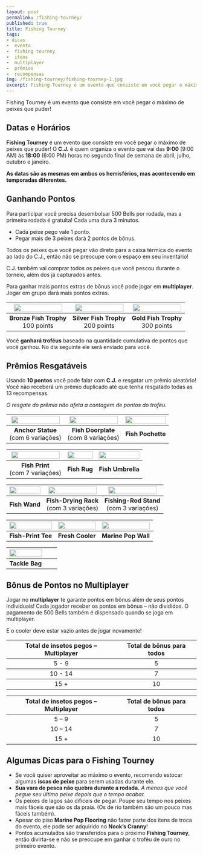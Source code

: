 ```yaml
---
layout: post
permalink: /fishing-tourney/
published: true
title: Fishing Tourney
tags:
- dicas
-  evento
-  fishing tourney
-  itens
-  multiplayer
-  prêmios
-  recompensas
img: /fishing-tourney/fishing-tourney-1.jpg
excerpt: Fishing Tourney é um evento que consiste em você pegar o máximo de peixes que puder!
---
```

Fishing Tourney é um evento que consiste em você pegar o máximo de peixes que puder!<!--more-->

## Datas e Horários

**Fishing Tourney** é um evento que consiste em você pegar o máximo de peixes que puder! O **C.J.** é quem organiza o evento que vai das **9:00** (9:00 AM) às **18:00** (6:00 PM) horas no segundo final de semana de abril, julho, outubro e janeiro.

**As datas são as mesmas em ambos os hemisférios, mas acontecendo em temporadas diferentes.**

## Ganhando Pontos

Para participar você precisa desembolsar 500 Bells por rodada, mas a primeira rodada é gratuita! Cada uma dura 3 minutos.

- Cada peixe pego vale 1 ponto.
- Pegar mais de 3 peixes dará 2 pontos de bônus.

Todos os peixes que você pegar vão direto para a caixa térmica do evento ao lado do C.J., então não se preocupe com o espaço em seu inventário!

C.J. também vai comprar todos os peixes que você pescou durante o torneio, além dos já capturados antes.

Para ganhar mais pontos extras de bônus você pode jogar em **multiplayer**. Jogar em grupo dará mais pontos extras.

<center>
<table>
<thead>
  <tr>
    <th><img src="{{site.baseurl}}/assets/img/fishing-tourney/TrophyFishBronz.png" style="width:100%;max-width:128px"></th>
    <th><img src="{{site.baseurl}}/assets/img/fishing-tourney/TrophyFishSilver.png" style="width:100%;max-width:128px"></th>
    <th><img src="{{site.baseurl}}/assets/img/fishing-tourney/TrophyFishGold.png"  style="width:100%;max-width:128px"></th>
  </tr>
</thead>
<tbody>
  <tr>
    <td><center><b>Bronze Fish Trophy</b><br>100 points</center></td>
    <td><center><b>Silver Fish Trophy</b><br>200 points</center></td>
    <td><center><b>Gold Fish Trophy</b><br>300 points</center></td>
  </tr>
</tbody>
</table>
</center>


Você **ganhará troféus** baseado na quantidade cumulativa de pontos que você ganhou. No dia seguinte ele será enviado para você.

## Prêmios Resgatáveis

Usando **10 pontos** você pode falar com **C.J.** e resgatar um prêmio aleatório! Você não receberá um prêmio duplicado até que tenha resgatado todas as 13 recompensas.

*O resgate do prêmio não afeta a contagem de pontos do troféu.*

<center>
<table>
<thead>
  <tr>
    <th><img src="https://alexbarlim.com/temp/assets/img/fishing-tourney/anchor_statue.png" style="width:100%;max-width:128px"></th>
    <th><img src="https://alexbarlim.com/temp/assets/img/fishing-tourney/fish_doorplate.png" style="width:100%;max-width:128px"></th>
    <th><img src="https://alexbarlim.com/temp/assets/img/fishing-tourney/fish_pochette.png"  style="width:100%;max-width:128px"></th>
  </tr>
</thead>
<tbody>
  <tr>
    <td><center><b>Anchor Statue</b><br>(com 6 variações)</center></td>
    <td><center><b>Fish Doorplate</b><br>(com 8 variações)</center></td>
    <td><center><b>Fish Pochette</b><br></center></td>
  </tr>
</tbody>
</table>
</center>

<center>
<table>
<thead>
  <tr>
    <th><img src="https://alexbarlim.com/temp/assets/img/fishing-tourney/fish_print.png" style="width:100%;max-width:128px"></th>
    <th><img src="https://alexbarlim.com/temp/assets/img/fishing-tourney/fish_rug.png" style="width:100%;max-width:128px"></th>
    <th><img src="https://alexbarlim.com/temp/assets/img/fishing-tourney/fish_umbrella.png"  style="width:100%;max-width:128px"></th>
  </tr>
</thead>
<tbody>
  <tr>
    <td><center><b>Fish Print</b><br>(com 7 variações)</center></td>
    <td><center><b>Fish Rug</b><br></center></td>
    <td><center><b>Fish Umbrella</b><br></center></td>
  </tr>
</tbody>
</table>
</center>

<center>
<table>
<thead>
  <tr>
    <th><img src="https://alexbarlim.com/temp/assets/img/fishing-tourney/fish_wand.png" style="width:100%;max-width:128px"></th>
    <th><img src="https://alexbarlim.com/temp/assets/img/fishing-tourney/fish-drying_rack.png" style="width:100%;max-width:128px"></th>
    <th><img src="https://alexbarlim.com/temp/assets/img/fishing-tourney/fishing-rod_stand.png"  style="width:100%;max-width:128px"></th>
  </tr>
</thead>
<tbody>
  <tr>
    <td><center><b>Fish Wand</b><br></center></td>
    <td><center><b>Fish-Drying Rack</b><br>(com 3 variações)</center></td>
    <td><center><b>Fishing-Rod Stand</b><br>(com 3 variações)</center></td>
  </tr>
</tbody>
</table>
</center>

<center>
<table>
<thead>
  <tr>
    <th><img src="https://alexbarlim.com/temp/assets/img/fishing-tourney/fish-print_tee.png" style="width:100%;max-width:128px"></th>
    <th><img src="https://alexbarlim.com/temp/assets/img/fishing-tourney/fresh_cooler.png" style="width:100%;max-width:128px"></th>
    <th><img src="https://alexbarlim.com/temp/assets/img/fishing-tourney/marine_pop_wall.png"  style="width:100%;max-width:128px"></th>
  </tr>
</thead>
<tbody>
  <tr>
    <td><center><b>Fish-Print Tee</b><br></center></td>
    <td><center><b>Fresh Cooler</b><br></center></td>
    <td><center><b>Marine Pop Wall</b><br></center></td>
  </tr>
</tbody>
</table>
</center>

<center>
<table>
<thead>
  <tr>
    <th><img src="https://alexbarlim.com/temp/assets/img/fishing-tourney/tackle_bag.png" style="width:100%;max-width:128px"></th>
    <th></th>
    <th></th>
  </tr>
</thead>
<tbody>
  <tr>
    <td><center><b>Tackle Bag</b><br></center></td>
    <td></td>
    <td></td>
  </tr>
</tbody>
</table>
</center>

## Bônus de Pontos no Multiplayer

Jogar no **multiplayer** te garante pontos em bônus além de seus pontos individuais! Cada jogador receber os pontos em bônus – não divididos. O pagamento de 500 Bells também é dispensado quando se joga em multiplayer.

E o cooler deve estar vazio antes de jogar novamente!



<center>
<table>
<thead>
  <tr>
    <th><center><b>Total de insetos pegos – Multiplayer</b></center></th>
    <th><center><b>Total de bônus para todos</b></center></th>
  </tr>
</thead>
<tbody>
  <tr>
    <td><center>5 - 9</center></td>
    <td><center>5</center></td>
  </tr>
</tbody>
<tbody>
  <tr>
    <td><center>10 - 14</center></td>
    <td><center>7</center></td>
  </tr>
</tbody>
<tbody>
  <tr>
    <td><center>15 +</center></td>
    <td><center>10</center></td>
  </tr>
</tbody>
</table>
</center>





| Total de insetos pegos – Multiplayer | Total de bônus para todos |
| :----------------------------------: | :-----------------------: |
|                5 – 9                 |             5             |
|               10 – 14                |             7             |
|                 15 +                 |            10             |

## Algumas Dicas para o Fishing Tourney

- Se você quiser aproveitar ao máximo o evento, recomendo estocar algumas **iscas de peixe** para serem usadas durante ele.
- **Sua vara de pesca não quebra durante a rodada.** *A menos que você pegue seu último peixe depois que o tempo acabar.*
- Os peixes de lagos são difíceis de pegar. Poupe seu tempo nos peixes mais fáceis que são os da praia. (Os de rio também são um pouco mas fáceis também).
- Apesar do piso **Marine Pop Flooring** não fazer parte dos itens de troca do evento, ele pode ser adquirido no **Nook’s Cranny**!
- Pontos acumulados são transferidos para o próximo **Fishing Tourney**, então divirta-se e não se preocupe em ganhar o troféu de ouro no primeiro evento.
